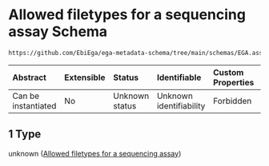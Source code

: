 # Allowed filetypes for a sequencing assay Schema

```txt
https://github.com/EbiEga/ega-metadata-schema/tree/main/schemas/EGA.assay.json#/allOf/1
```



| Abstract            | Extensible | Status         | Identifiable            | Custom Properties | Additional Properties | Access Restrictions | Defined In                                                      |
| :------------------ | :--------- | :------------- | :---------------------- | :---------------- | :-------------------- | :------------------ | :-------------------------------------------------------------- |
| Can be instantiated | No         | Unknown status | Unknown identifiability | Forbidden         | Allowed               | none                | [EGA.assay.json*](../out/EGA.assay.json "open original schema") |

## 1 Type

unknown ([Allowed filetypes for a sequencing assay](ega-11-allof-allowed-filetypes-for-a-sequencing-assay.md))
